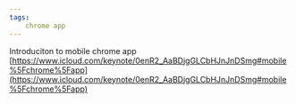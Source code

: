 ```yaml
---
tags:
    chrome app  
---
```


Introduciton to mobile chrome app 
[https://www.icloud.com/keynote/0enR2_AaBDjgGLCbHJnJnDSmg#mobile%5Fchrome%5Fapp](https://www.icloud.com/keynote/0enR2_AaBDjgGLCbHJnJnDSmg#mobile%5Fchrome%5Fapp)
